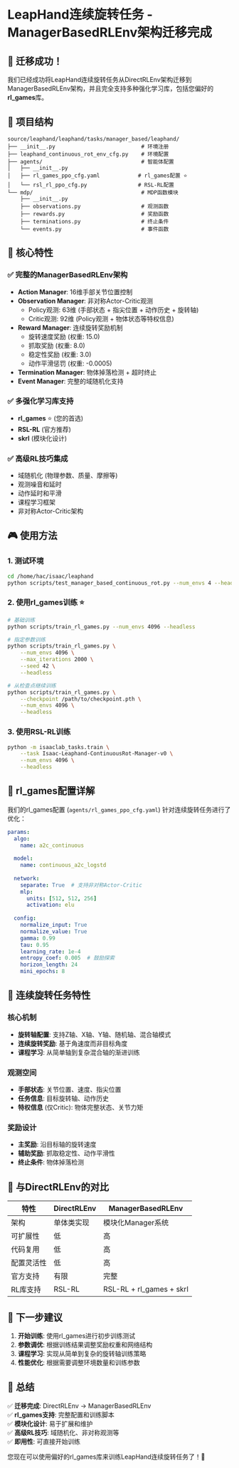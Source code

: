 # LeapHand连续旋转任务 - ManagerBasedRLEnv架构迁移完成

## 🎉 迁移成功！

我们已经成功将LeapHand连续旋转任务从DirectRLEnv架构迁移到ManagerBasedRLEnv架构，并且完全支持多种强化学习库，包括您偏好的**rl_games**库。

## 📁 项目结构

```
source/leaphand/leaphand/tasks/manager_based/leaphand/
├── __init__.py                           # 环境注册
├── leaphand_continuous_rot_env_cfg.py    # 环境配置
├── agents/                               # 智能体配置
│   ├── __init__.py
│   ├── rl_games_ppo_cfg.yaml            # rl_games配置 ⭐
│   └── rsl_rl_ppo_cfg.py                # RSL-RL配置
└── mdp/                                  # MDP函数模块
    ├── __init__.py
    ├── observations.py                   # 观测函数
    ├── rewards.py                        # 奖励函数
    ├── terminations.py                   # 终止条件
    └── events.py                         # 事件函数
```

## 🚀 核心特性

### ✅ 完整的ManagerBasedRLEnv架构
- **Action Manager**: 16维手部关节位置控制
- **Observation Manager**: 非对称Actor-Critic观测
  - Policy观测: 63维 (手部状态 + 指尖位置 + 动作历史 + 旋转轴)
  - Critic观测: 92维 (Policy观测 + 物体状态等特权信息)
- **Reward Manager**: 连续旋转奖励机制
  - 旋转速度奖励 (权重: 15.0)
  - 抓取奖励 (权重: 8.0)
  - 稳定性奖励 (权重: 3.0)
  - 动作平滑惩罚 (权重: -0.0005)
- **Termination Manager**: 物体掉落检测 + 超时终止
- **Event Manager**: 完整的域随机化支持

### ✅ 多强化学习库支持
- **rl_games** ⭐ (您的首选)
- **RSL-RL** (官方推荐)
- **skrl** (模块化设计)

### ✅ 高级RL技巧集成
- 域随机化 (物理参数、质量、摩擦等)
- 观测噪音和延时
- 动作延时和平滑
- 课程学习框架
- 非对称Actor-Critic架构

## 🎮 使用方法

### 1. 测试环境
```bash
cd /home/hac/isaac/leaphand
python scripts/test_manager_based_continuous_rot.py --num_envs 4 --headless
```

### 2. 使用rl_games训练 ⭐
```bash
# 基础训练
python scripts/train_rl_games.py --num_envs 4096 --headless

# 指定参数训练
python scripts/train_rl_games.py \
    --num_envs 4096 \
    --max_iterations 2000 \
    --seed 42 \
    --headless

# 从检查点继续训练
python scripts/train_rl_games.py \
    --checkpoint /path/to/checkpoint.pth \
    --num_envs 4096 \
    --headless
```

### 3. 使用RSL-RL训练
```bash
python -m isaaclab_tasks.train \
    --task Isaac-Leaphand-ContinuousRot-Manager-v0 \
    --num_envs 4096 \
    --headless
```

## 🔧 rl_games配置详解

我们的rl_games配置 (`agents/rl_games_ppo_cfg.yaml`) 针对连续旋转任务进行了优化：

```yaml
params:
  algo:
    name: a2c_continuous
  
  model:
    name: continuous_a2c_logstd
  
  network:
    separate: True  # 支持非对称Actor-Critic
    mlp:
      units: [512, 512, 256]
      activation: elu
  
  config:
    normalize_input: True
    normalize_value: True
    gamma: 0.99
    tau: 0.95
    learning_rate: 1e-4
    entropy_coef: 0.005  # 鼓励探索
    horizon_length: 24
    mini_epochs: 8
```

## 🎯 连续旋转任务特性

### 核心机制
- **旋转轴配置**: 支持Z轴、X轴、Y轴、随机轴、混合轴模式
- **连续旋转奖励**: 基于角速度而非目标角度
- **课程学习**: 从简单轴到复杂混合轴的渐进训练

### 观测空间
- **手部状态**: 关节位置、速度、指尖位置
- **任务信息**: 目标旋转轴、动作历史
- **特权信息** (仅Critic): 物体完整状态、关节力矩

### 奖励设计
- **主奖励**: 沿目标轴的旋转速度
- **辅助奖励**: 抓取稳定性、动作平滑性
- **终止条件**: 物体掉落检测

## 🔄 与DirectRLEnv的对比

| 特性 | DirectRLEnv | ManagerBasedRLEnv |
|------|-------------|-------------------|
| 架构 | 单体类实现 | 模块化Manager系统 |
| 可扩展性 | 低 | 高 |
| 代码复用 | 低 | 高 |
| 配置灵活性 | 低 | 高 |
| 官方支持 | 有限 | 完整 |
| RL库支持 | RSL-RL | RSL-RL + rl_games + skrl |

## 🚀 下一步建议

1. **开始训练**: 使用rl_games进行初步训练测试
2. **参数调优**: 根据训练结果调整奖励权重和网络结构
3. **课程学习**: 实现从简单到复杂的旋转轴训练策略
4. **性能优化**: 根据需要调整环境数量和训练参数

## 🎊 总结

✅ **迁移完成**: DirectRLEnv → ManagerBasedRLEnv  
✅ **rl_games支持**: 完整配置和训练脚本  
✅ **模块化设计**: 易于扩展和维护  
✅ **高级RL技巧**: 域随机化、非对称观测等  
✅ **即用性**: 可直接开始训练  

您现在可以使用偏好的rl_games库来训练LeapHand连续旋转任务了！🎉
